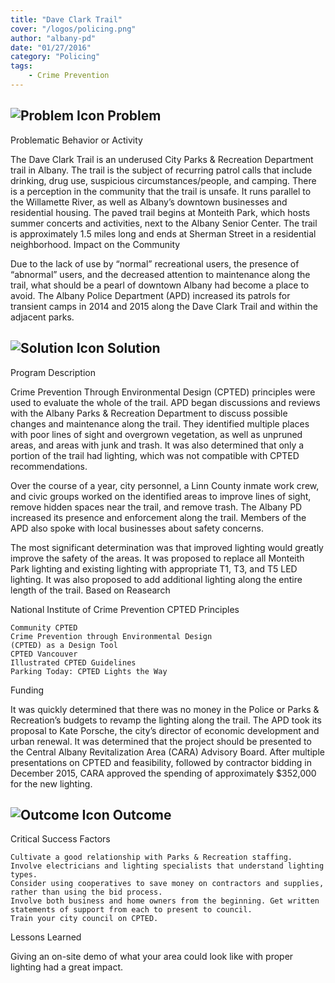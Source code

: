 ```yaml
---
title: "Dave Clark Trail"
cover: "/logos/policing.png"
author: "albany-pd"
date: "01/27/2016"
category: "Policing"
tags:
    - Crime Prevention
---
```


## ![Problem Icon](https://github.com/google/material-design-icons/raw/master/alert/1x_web/ic_error_outline_black_48dp.png "Problem") Problem

Problematic Behavior or Activity

The Dave Clark Trail is an underused City Parks & Recreation Department trail in Albany. The trail is the subject of recurring patrol calls that include drinking, drug use, suspicious circumstances/people, and camping. There is a perception in the community that the trail is unsafe. It runs parallel to the Willamette River, as well as Albany’s downtown businesses and residential housing. The paved trail begins at Monteith Park, which hosts summer concerts and activities, next to the Albany Senior Center. The trail is approximately 1.5 miles long and ends at Sherman Street in a residential neighborhood.
Impact on the Community

Due to the lack of use by “normal” recreational users, the presence of “abnormal” users, and the decreased attention to maintenance along the trail, what should be a pearl of downtown Albany had become a place to avoid. The Albany Police Department (APD) increased its patrols for transient camps in 2014 and 2015 along the Dave Clark Trail and within the adjacent parks.
## ![Solution Icon](https://github.com/google/material-design-icons/raw/master/action/1x_web/ic_lightbulb_outline_black_48dp.png "Solution") Solution
Program Description

Crime Prevention Through Environmental Design (CPTED) principles were used to evaluate the whole of the trail. APD began discussions and reviews with the Albany Parks & Recreation Department to discuss possible changes and maintenance along the trail. They identified multiple places with poor lines of sight and overgrown vegetation, as well as unpruned areas, and areas with junk and trash. It was also determined that only a portion of the trail had lighting, which was not compatible with CPTED recommendations.

Over the course of a year, city personnel, a Linn County inmate work crew, and civic groups worked on the identified areas to improve lines of sight, remove hidden spaces near the trail, and remove trash. The Albany PD increased its presence and enforcement along the trail. Members of the APD also spoke with local businesses about safety concerns.

The most significant determination was that improved lighting would greatly improve the safety of the areas. It was proposed to replace all Monteith Park lighting and existing lighting with appropriate T1, T3, and T5 LED lighting. It was also proposed to add additional lighting along the entire length of the trail.
Based on Reasearch

National Institute of Crime Prevention CPTED Principles

    Community CPTED
    Crime Prevention through Environmental Design
    (CPTED) as a Design Tool
    CPTED Vancouver
    Illustrated CPTED Guidelines
    Parking Today: CPTED Lights the Way

Funding

It was quickly determined that there was no money in the Police or Parks & Recreation’s budgets to revamp the lighting along the trail. The APD took its proposal to Kate Porsche, the city’s director of economic development and urban renewal. It was determined that the project should be presented to the Central Albany Revitalization Area (CARA) Advisory Board. After multiple presentations on CPTED and feasibility, followed by contractor bidding in December 2015, CARA approved the spending of approximately $352,000 for the new lighting.
## ![Outcome Icon](https://github.com/google/material-design-icons/raw/master/action/1x_web/ic_view_list_black_48dp.png "Outcome") Outcome
Critical Success Factors

    Cultivate a good relationship with Parks & Recreation staffing.
    Involve electricians and lighting specialists that understand lighting types.
    Consider using cooperatives to save money on contractors and supplies, rather than using the bid process.
    Involve both business and home owners from the beginning. Get written statements of support from each to present to council.
    Train your city council on CPTED.

Lessons Learned

Giving an on-site demo of what your area could look like with proper lighting had a great impact.